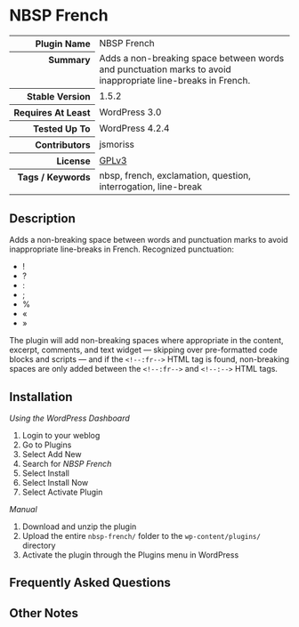<h1>NBSP French</h1>

<table>
<tr><th align="right" valign="top" nowrap>Plugin Name</th><td>NBSP French</td></tr>
<tr><th align="right" valign="top" nowrap>Summary</th><td>Adds a non-breaking space between words and punctuation marks to avoid inappropriate line-breaks in French.</td></tr>
<tr><th align="right" valign="top" nowrap>Stable Version</th><td>1.5.2</td></tr>
<tr><th align="right" valign="top" nowrap>Requires At Least</th><td>WordPress 3.0</td></tr>
<tr><th align="right" valign="top" nowrap>Tested Up To</th><td>WordPress 4.2.4</td></tr>
<tr><th align="right" valign="top" nowrap>Contributors</th><td>jsmoriss</td></tr>
<tr><th align="right" valign="top" nowrap>License</th><td><a href="http://www.gnu.org/licenses/gpl.txt">GPLv3</a></td></tr>
<tr><th align="right" valign="top" nowrap>Tags / Keywords</th><td>nbsp, french, exclamation, question, interrogation, line-break</td></tr>
</table>

<h2>Description</h2>

<p>Adds a non-breaking space between words and punctuation marks to avoid inappropriate line-breaks in French. Recognized punctuation:</p>

<ul>
<li>!</li>
<li>?</li>
<li>:</li>
<li>;</li>
<li>%</li>
<li>&laquo;</li>
<li>&raquo;</li>
</ul>

<p>The plugin will add non-breaking spaces where appropriate in the content, excerpt, comments, and text widget &mdash; skipping over pre-formatted code blocks and scripts &mdash; and if the <code>&lt;!--:fr--&gt;</code> HTML  tag is found, non-breaking spaces are only added between the <code>&lt;!--:fr--&gt;</code> and <code>&lt;!--:--&gt;</code> HTML tags.</p>


<h2>Installation</h2>

<p><em>Using the WordPress Dashboard</em></p>

<ol>
<li>Login to your weblog</li>
<li>Go to Plugins</li>
<li>Select Add New</li>
<li>Search for <em>NBSP French</em></li>
<li>Select Install</li>
<li>Select Install Now</li>
<li>Select Activate Plugin</li>
</ol>

<p><em>Manual</em></p>

<ol>
<li>Download and unzip the plugin</li>
<li>Upload the entire <code>nbsp-french/</code> folder to the <code>wp-content/plugins/</code> directory</li>
<li>Activate the plugin through the Plugins menu in WordPress</li>
</ol>


<h2>Frequently Asked Questions</h2>




<h2>Other Notes</h2>



